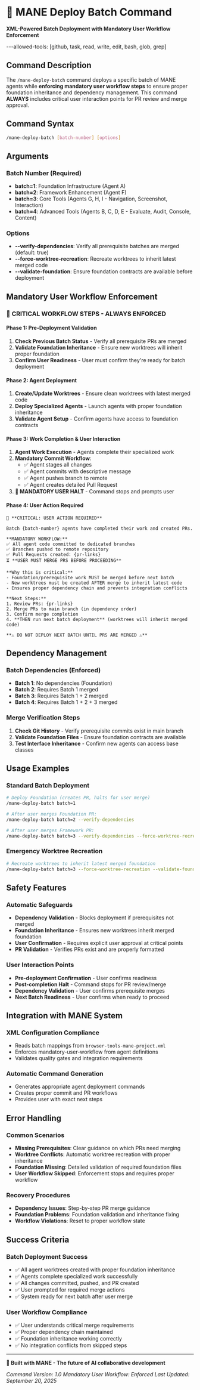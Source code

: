 # 🦁 MANE Deploy Batch Command
**XML-Powered Batch Deployment with Mandatory User Workflow Enforcement**

---allowed-tools: [github, task, read, write, edit, bash, glob, grep]

## Command Description

The `/mane-deploy-batch` command deploys a specific batch of MANE agents while **enforcing mandatory user workflow steps** to ensure proper foundation inheritance and dependency management. This command **ALWAYS** includes critical user interaction points for PR review and merge approval.

## Command Syntax

```bash
/mane-deploy-batch [batch-number] [options]
```

## Arguments

### Batch Number (Required)
- **batch=1**: Foundation Infrastructure (Agent A)
- **batch=2**: Framework Enhancement (Agent F)
- **batch=3**: Core Tools (Agents G, H, I - Navigation, Screenshot, Interaction)
- **batch=4**: Advanced Tools (Agents B, C, D, E - Evaluate, Audit, Console, Content)

### Options
- **--verify-dependencies**: Verify all prerequisite batches are merged (default: true)
- **--force-worktree-recreation**: Recreate worktrees to inherit latest merged code
- **--validate-foundation**: Ensure foundation contracts are available before deployment

## Mandatory User Workflow Enforcement

### 🚨 **CRITICAL WORKFLOW STEPS - ALWAYS ENFORCED**

#### **Phase 1: Pre-Deployment Validation**
1. **Check Previous Batch Status** - Verify all prerequisite PRs are merged
2. **Validate Foundation Inheritance** - Ensure new worktrees will inherit proper foundation
3. **Confirm User Readiness** - User must confirm they're ready for batch deployment

#### **Phase 2: Agent Deployment**
1. **Create/Update Worktrees** - Ensure clean worktrees with latest merged code
2. **Deploy Specialized Agents** - Launch agents with proper foundation inheritance
3. **Validate Agent Setup** - Confirm agents have access to foundation contracts

#### **Phase 3: Work Completion & User Interaction**
1. **Agent Work Execution** - Agents complete their specialized work
2. **Mandatory Commit Workflow**:
   - ✅ Agent stages all changes
   - ✅ Agent commits with descriptive message
   - ✅ Agent pushes branch to remote
   - ✅ Agent creates detailed Pull Request
3. **🛑 MANDATORY USER HALT** - Command stops and prompts user

#### **Phase 4: User Action Required**
```
🚨 **CRITICAL: USER ACTION REQUIRED**

Batch {batch-number} agents have completed their work and created PRs.

**MANDATORY WORKFLOW:**
✅ All agent code committed to dedicated branches
✅ Branches pushed to remote repository
✅ Pull Requests created: {pr-links}
⏳ **USER MUST MERGE PRS BEFORE PROCEEDING**

**Why this is critical:**
- Foundation/prerequisite work MUST be merged before next batch
- New worktrees must be created AFTER merge to inherit latest code
- Ensures proper dependency chain and prevents integration conflicts

**Next Steps:**
1. Review PRs: {pr-links}
2. Merge PRs to main branch (in dependency order)
3. Confirm merge completion
4. **THEN run next batch deployment** (worktrees will inherit merged code)

**⚠️ DO NOT DEPLOY NEXT BATCH UNTIL PRS ARE MERGED ⚠️**
```

## Dependency Management

### **Batch Dependencies (Enforced)**
- **Batch 1**: No dependencies (Foundation)
- **Batch 2**: Requires Batch 1 merged
- **Batch 3**: Requires Batch 1 + 2 merged
- **Batch 4**: Requires Batch 1 + 2 + 3 merged

### **Merge Verification Steps**
1. **Check Git History** - Verify prerequisite commits exist in main branch
2. **Validate Foundation Files** - Ensure foundation contracts are available
3. **Test Interface Inheritance** - Confirm new agents can access base classes

## Usage Examples

### Standard Batch Deployment
```bash
# Deploy Foundation (creates PR, halts for user merge)
/mane-deploy-batch batch=1

# After user merges Foundation PR:
/mane-deploy-batch batch=2 --verify-dependencies

# After user merges Framework PR:
/mane-deploy-batch batch=3 --verify-dependencies --force-worktree-recreation
```

### Emergency Worktree Recreation
```bash
# Recreate worktrees to inherit latest merged foundation
/mane-deploy-batch batch=3 --force-worktree-recreation --validate-foundation
```

## Safety Features

### **Automatic Safeguards**
- **Dependency Validation** - Blocks deployment if prerequisites not merged
- **Foundation Inheritance** - Ensures new worktrees inherit merged foundation
- **User Confirmation** - Requires explicit user approval at critical points
- **PR Validation** - Verifies PRs exist and are properly formatted

### **User Interaction Points**
- **Pre-deployment Confirmation** - User confirms readiness
- **Post-completion Halt** - Command stops for PR review/merge
- **Dependency Validation** - User confirms prerequisite merges
- **Next Batch Readiness** - User confirms when ready to proceed

## Integration with MANE System

### **XML Configuration Compliance**
- Reads batch mappings from `browser-tools-mane-project.xml`
- Enforces mandatory-user-workflow from agent definitions
- Validates quality gates and integration requirements

### **Automatic Command Generation**
- Generates appropriate agent deployment commands
- Creates proper commit and PR workflows
- Provides user with exact next steps

## Error Handling

### **Common Scenarios**
- **Missing Prerequisites**: Clear guidance on which PRs need merging
- **Worktree Conflicts**: Automatic worktree recreation with proper inheritance
- **Foundation Missing**: Detailed validation of required foundation files
- **User Workflow Skipped**: Enforcement stops and requires proper workflow

### **Recovery Procedures**
- **Dependency Issues**: Step-by-step PR merge guidance
- **Foundation Problems**: Foundation validation and inheritance fixing
- **Workflow Violations**: Reset to proper workflow state

## Success Criteria

### **Batch Deployment Success**
- ✅ All agent worktrees created with proper foundation inheritance
- ✅ Agents complete specialized work successfully
- ✅ All changes committed, pushed, and PR created
- ✅ User prompted for required merge actions
- ✅ System ready for next batch after user merge

### **User Workflow Compliance**
- ✅ User understands critical merge requirements
- ✅ Proper dependency chain maintained
- ✅ Foundation inheritance working correctly
- ✅ No integration conflicts from skipped steps

---

**🦁 Built with MANE - The future of AI collaborative development**

*Command Version: 1.0*
*Mandatory User Workflow: Enforced*
*Last Updated: September 20, 2025*